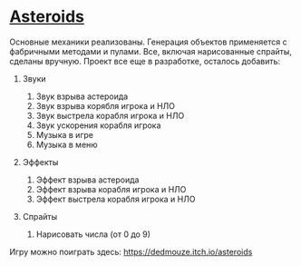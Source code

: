# [Asteroids](https://dedmouze.itch.io/asteroids)

Основные механики реализованы. Генерация объектов применяется с фабричными методами и пулами.
Все, включая нарисованные спрайты, сделаны вручную.
Проект все еще в разработке, осталось добавить:

1. Звуки
    1. Звук взрыва астероида
    2. Звук взрыва корябля игрока и НЛО
    3. Звук выстрела корабля игрока и НЛО
    4. Звук ускорения корабля игрока
    5. Музыка в игре
    6. Музыка в меню

2. Эффекты
    1. Эффект взрыва астероида
    2. Эффект взрыва корабля игрока и НЛО
    3. Эффект выстрела корабля игрока и НЛО

3. Спрайты
    1. Нарисовать числа (от 0 до 9)

Игру можно поиграть здесь: <https://dedmouze.itch.io/asteroids>
